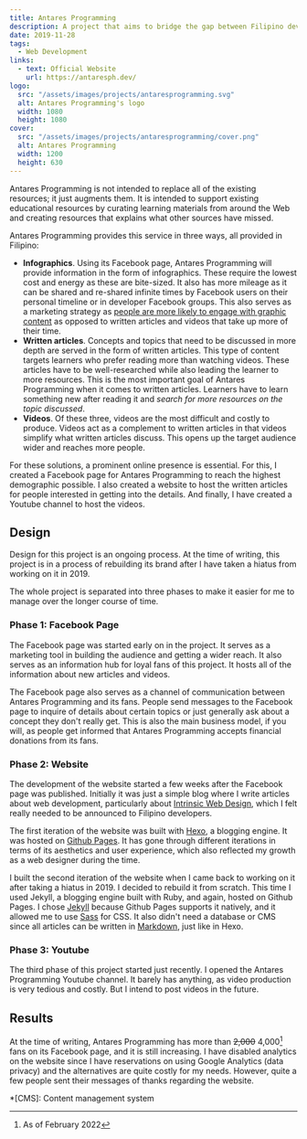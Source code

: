 ```yaml
---
title: Antares Programming
description: A project that aims to bridge the gap between Filipino developers and accessible learning resources about web development by sharing knowledge and using the Filipino language as its medium.
date: 2019-11-28
tags:
  - Web Development
links:
  - text: Official Website
    url: https://antaresph.dev/
logo:
  src: "/assets/images/projects/antaresprogramming.svg"
  alt: Antares Programming's logo
  width: 1080
  height: 1080
cover:
  src: "/assets/images/projects/antaresprogramming/cover.png"
  alt: Antares Programming
  width: 1200
  height: 630
---
```


Antares Programming is not intended to replace all of the existing resources; it just augments them. It is intended to support existing educational resources by curating learning materials from around the Web and creating resources that explains what other sources have missed. 

Antares Programming provides this service in three ways, all provided in Filipino: 

- **Infographics**. Using its Facebook page, Antares Programming will provide information in the form of infographics. These require the lowest cost and energy as these are bite-sized. It also has more mileage as it can be shared and re-shared infinite times by Facebook users on their personal timeline or in developer Facebook groups. This also serves as a marketing strategy as [people are more likely to engage with graphic content](https://buffer.com/resources/7-facebook-stats-you-should-know-for-a-more-engaging-page/#1-photo-posts-get-39-more-interaction) as opposed to written articles and videos that take up more of their time. 
- **Written articles**. Concepts and topics that need to be discussed in more depth are served in the form of written articles. This type of content targets learners who prefer reading more than watching videos. These articles have to be well-researched while also leading the learner to more resources. This is the most important goal of Antares Programming when it comes to written articles. Learners have to learn something new after reading it and *search for more resources on the topic discussed*.
- **Videos**. Of these three, videos are the most difficult and costly to produce. Videos act as a complement to written articles in that videos simplify what written articles discuss. This opens up the target audience wider and reaches more people. 

For these solutions, a prominent online presence is essential. For this, I created a Facebook page for Antares Programming to reach the highest demographic possible. I also created a website to host the written articles for people interested in getting into the details. And finally, I have created a Youtube channel to host the videos. 

## Design

Design for this project is an ongoing process. At the time of writing, this project is in a process of rebuilding its brand after I have taken a hiatus from working on it in 2019.

The whole project is separated into three phases to make it easier for me to manage over the longer course of time. 

### Phase 1: Facebook Page

The Facebook page was started early on in the project. It serves as a marketing tool in building the audience and getting a wider reach. It also serves as an information hub for loyal fans of this project. It hosts all of the information about new articles and videos.

The Facebook page also serves as a channel of communication between Antares Programming and its fans. People send messages to the Facebook page to inquire of details about certain topics or just generally ask about a concept they don't really get. This is also the main business model, if you will, as people get informed that Antares Programming accepts financial donations from its fans. 

### Phase 2: Website

The development of the website started a few weeks after the Facebook page was published. Initially it was just a simple blog where I write articles about web development, particularly about [Intrinsic Web Design](https://www.zeldman.com/2018/05/02/transcript-intrinsic-web-design-with-jen-simmons-the-big-web-show/), which I felt really needed to be announced to Filipino developers.

The first iteration of the website was built with [Hexo](https://hexo.io/), a blogging engine. It was hosted on [Github Pages](https://github.io/). It has gone through different iterations in terms of its aesthetics and user experience, which also reflected my growth as a web designer during the time.

I built the second iteration of the website when I came back to working on it after taking a hiatus in 2019. I decided to rebuild it from scratch. This time I used Jekyll, a blogging engine built with Ruby, and again, hosted on Github Pages. I chose [Jekyll](https://jekyllrb.com/) because Github Pages supports it natively, and it allowed me to use [Sass](https://sass-lang.com/) for CSS. It also didn't need a database or CMS since all articles can be written in [Markdown](https://www.markdownguide.org/), just like in Hexo. 

### Phase 3: Youtube

The third phase of this project started just recently. I opened the Antares Programming Youtube channel. It barely has anything, as video production is very tedious and costly. But I intend to post videos in the future. 

## Results

At the time of writing, Antares Programming has more than ~~2,000~~ 4,000[^1] fans on its Facebook page, and it is still increasing. I have disabled analytics on the website since I have reservations on using Google Analytics (data privacy) and the alternatives are quite costly for my needs. However, quite a few people sent their messages of thanks regarding the website. 

*[CMS]: Content management system

[^1]: As of February 2022